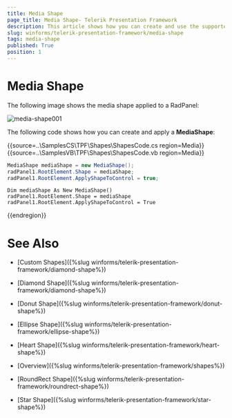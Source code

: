 ```yaml
---
title: Media Shape
page_title: Media Shape- Telerik Presentation Framework
description: This article shows how you can create and use the supported shapes.
slug: winforms/telerik-presentation-framework/media-shape
tags: media-shape
published: True
position: 1
---
```


# Media Shape

The following image shows the media shape applied to a RadPanel:

![media-shape001](images/media-shape001.png)

The following code shows how you can create and apply a __MediaShape__:


{{source=..\SamplesCS\TPF\Shapes\ShapesCode.cs region=Media}}  
{{source=..\SamplesVB\TPF\Shapes\ShapesCode.vb region=Media}}
````C#
MediaShape mediaShape = new MediaShape();
radPanel1.RootElement.Shape = mediaShape;
radPanel1.RootElement.ApplyShapeToControl = true;

````
````VB.NET
Dim mediaShape As New MediaShape()
radPanel1.RootElement.Shape = mediaShape
radPanel1.RootElement.ApplyShapeToControl = True

````  
 
{{endregion}} 


# See Also
* [Custom Shapes]({%slug winforms/telerik-presentation-framework/diamond-shape%})

* [Diamond Shape]({%slug winforms/telerik-presentation-framework/diamond-shape%})

* [Donut Shape]({%slug winforms/telerik-presentation-framework/donut-shape%})

* [Ellipse Shape]({%slug winforms/telerik-presentation-framework/ellipse-shape%})

* [Heart Shape]({%slug winforms/telerik-presentation-framework/heart-shape%})

* [Overview]({%slug winforms/telerik-presentation-framework/shapes%})

* [RoundRect Shape]({%slug winforms/telerik-presentation-framework/roundrect-shape%})

* [Star Shape]({%slug winforms/telerik-presentation-framework/star-shape%})

